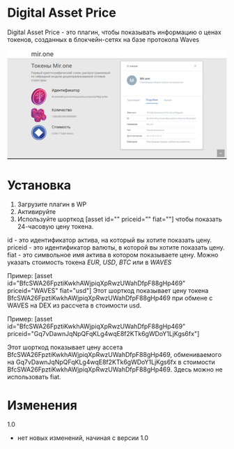 # Digital Asset Price
Digital Asset Price - это плагин, чтобы показывать информацию о ценах токенов, созданных в блокчейн-сетях на базе протокола Waves

![Скриншот](https://github.com/inozemtsev-roman/Waves-Asset-Price/blob/master/screenshot.png)

# Установка

1. Загрузите плагин в WP
2. Активируйте
3. Используйте шорткод [asset id="" priceid="" fiat=""] чтобы показать 24-часовую цену токена. 

id - это идентификатор актива, на который вы хотите показать цену. 
priceid - это идентификатор валюты, в которой вы хотите показать цену. 
fiat - это символьное имя актива в котором показываете цену. Можно указать стоимость токена *EUR*, *USD*, *BTC* или в *WAVES*

Пример: [asset id="BfcSWA26FpztiKwkhAWjpiqXpRwzUWahDfpF88gHp469" priceid="WAVES" fiat="usd"]
Этот шорткод показывает цену токена BfcSWA26FpztiKwkhAWjpiqXpRwzUWahDfpF88gHp469 при обмене с WAVES на DEX из рассчета в стоимости usd. 

Пример: [asset id="BfcSWA26FpztiKwkhAWjpiqXpRwzUWahDfpF88gHp469" priceid="Gq7vDawnJqNpQFqKLg4wqE8f2KTk6gWDoY1LjKgs6fx"]

Этот шорткод показывает цену ассета BfcSWA26FpztiKwkhAWjpiqXpRwzUWahDfpF88gHp469, обмениваемого на Gq7vDawnJqNpQFqKLg4wqE8f2KTk6gWDoY1LjKgs6fx в стоимости BfcSWA26FpztiKwkhAWjpiqXpRwzUWahDfpF88gHp469. Здесь можно не использовать fiat.

# Изменения

1.0
* нет новых изменений, начиная с версии 1.0

